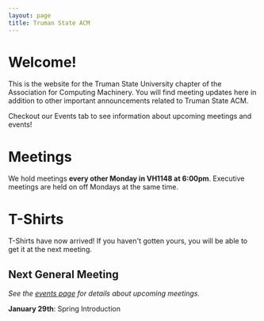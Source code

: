 ```yaml
---
layout: page
title: Truman State ACM
---
```


# Welcome!

This is the website for the Truman State University chapter of the Association for Computing Machinery. You will find meeting updates here in addition to other important announcements related to Truman State ACM. 

Checkout our Events tab to see information about upcoming meetings and events!

# Meetings

We hold meetings **every other Monday in VH1148 at 6:00pm**. Executive meetings are held on off Mondays at the same time. 

# T-Shirts

T-Shirts have now arrived! If you haven't gotten yours, you will be able to get it at the next meeting.

## Next General Meeting
*See the [events page][EV] for details about upcoming meetings.*

**January 29th**: Spring Introduction





[EV]: {{site.baseurl}}/events/
[HT]: {{site.baseurl}}/hacktruman/
[OF]: {{site.baseurl}}/order/